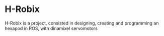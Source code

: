 # H-Robix

H-Robix is a project, consisted in designing, creating and programming an hexapod in ROS, with dinamixel servomotors
